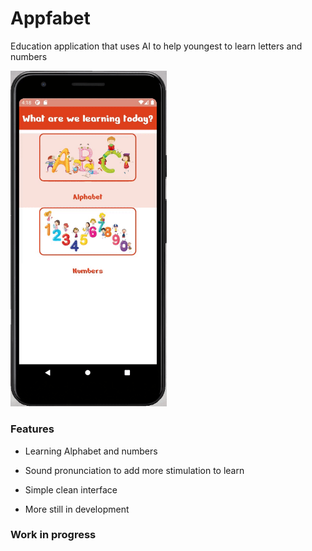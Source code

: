 # Appfabet

Education application that uses AI to help youngest to learn letters and numbers

<img src="https://raw.githubusercontent.com/ZuchowskiM/ZuchowskiM/main/assets/appFabetDemo.gif" alt="Ecovatar demo"  width="250" />

### Features

- Learning Alphabet and numbers

- Sound pronunciation to add more stimulation to learn

- Simple clean interface

- More still in development

### Work in progress


